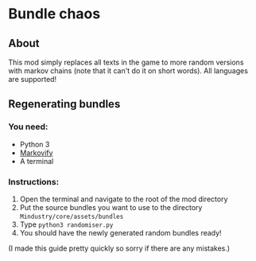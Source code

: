 # Bundle chaos
## About
This mod simply replaces all texts in the game to more random versions with markov chains (note that it can't do it on short words). All languages are supported!
## Regenerating bundles
### You need:
- Python 3
- [Markovify](https://github.com/jsvine/markovify/blob/master/README.md#installation)
- A terminal

### Instructions:
1. Open the terminal and navigate to the root of the mod directory
2. Put the source bundles you want to use to the directory `Mindustry/core/assets/bundles`
3. Type `python3 randomiser.py`
4. You should have the newly generated random bundles ready!


(I made this guide pretty quickly so sorry if there are any mistakes.)
